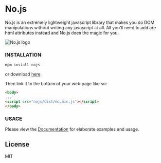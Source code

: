 # No.js
No.js is an extremely lightweight javascript library that makes you do DOM manipulations without writing any javascript at all.
    All you'll need to add are html attributes instead and No.js does the magic for you.

![No.js logo](https://ifedapoolarewaju.github.io/nojs-site/icon.png)

### INSTALLATION

```bash
npm install nojs
```

or download [here](https://github.com/ifedapoolarewaju/nojs/archive/v0.0.5.zip)

Then link it to the bottom of your web page like so:

```html
<body>
...
<script src="nojs/dist/no.min.js"></script>
</body>
```

### USAGE

Please view the [Documentation](https://ifedapoolarewaju.github.io/nojs-site/)
for elaborate examples and usage.

## License

MIT
